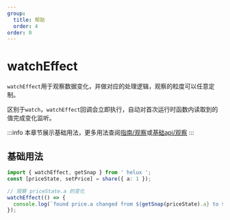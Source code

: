 ```yaml
---
group:
  title: 帮助
  order: 4
order: 0
---
```


# watchEffect

`watchEffect`用于观察数据变化，并做对应的处理逻辑，观察的粒度可以任意定制。

区别于`watch`，`watchEffect`回调会立即执行，自动对首次运行时函数内读取到的值完成变化监听。

:::info
本章节展示基础用法，更多用法查阅[指南/观察](/guide/watch)或[基础api/观察](/api/base/watch)
:::

## 基础用法

```ts
import { watchEffect, getSnap } from ' helux ';
const [priceState, setPrice] = share({ a: 1 });

// 观察 priceState.a 的变化
watchEffect(() => {
  console.log(`found price.a changed from ${getSnap(priceState).a} to ${priceState.a}`);
});
```
